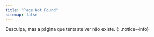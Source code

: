 ```yaml
---
title: "Page Not Found"
sitemap: false
---
```


Desculpa, mas a página que tentaste ver não existe.
{: .notice--info}
